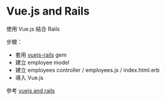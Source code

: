 # Vue.js and Rails

使用 Vue.js 結合 Rails

步驟：
* 套用 [vuejs-rails](https://github.com/pagekit/vue-resource) gem
* 建立 employee model
* 建立 employees controller / employees.js / index.html.erb
* 導入 Vue.js 

參考 [vuejs and rails](https://rlafranchi.github.io/2016/03/09/vuejs-and-rails/)
